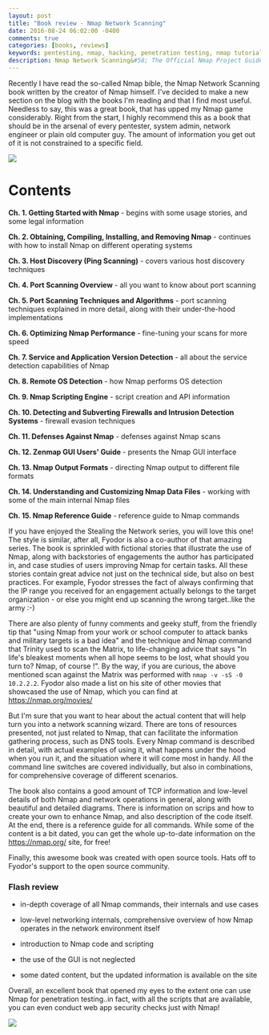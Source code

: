 ```yaml
---
layout: post
title: "Book review - Nmap Network Scanning"
date: 2016-08-24 06:02:00 -0400
comments: true
categories: [books, reviews]
keywords: pentesting, nmap, hacking, penetration testing, nmap tutorial, nmap guide, port scan, scanner, nmap network guide, nmap book, nmap manual
description: Nmap Network Scanning&#58; The Official Nmap Project Guide to Network Discovery and Security Scanning review
---
```


Recently I have read the so-called Nmap bible, the Nmap Network Scanning book written by the creator of Nmap himself. I've decided to make
a new section on the blog with the books I'm reading and that I find most useful. Needless to say, this was a great book, that has upped my
Nmap game considerably. Right from the start, I highly recommend this as a book that should be in the arsenal of every pentester, system admin, 
network engineer or plain old computer guy. The amount of information you get out of it is not constrained to a specific field.

<a href="https://www.amazon.com/Nmap-Network-Scanning-Official-Discovery/dp/0979958717/ref=as_li_ss_il?ie=UTF8&linkCode=li2&tag=sensha10-20&linkId=791bdedacea7ac3bd1caea9852082708" target="_blank"><img src="https://images-na.ssl-images-amazon.com/images/I/51BIsSMZqML._SX382_BO1,204,203,200_.jpg"/></a>

<!-- more -->

# Contents

**Ch. 1. Getting Started with Nmap** - begins with some usage stories, and some legal information

**Ch. 2. Obtaining, Compiling, Installing, and Removing Nmap** - continues with how to install Nmap on different operating systems

**Ch. 3. Host Discovery (Ping Scanning)** - covers various host discovery techniques

**Ch. 4. Port Scanning Overview** - all you want to know about port scanning

**Ch. 5. Port Scanning Techniques and Algorithms** - port scanning techniques explained in more detail, along with their under-the-hood
implementations

**Ch. 6. Optimizing Nmap Performance** - fine-tuning your scans for more speed

**Ch. 7. Service and Application Version Detection** - all about the service detection capabilities of Nmap

**Ch. 8. Remote OS Detection** - how Nmap performs OS detection

**Ch. 9. Nmap Scripting Engine** - script creation and API information

**Ch. 10. Detecting and Subverting Firewalls and Intrusion Detection Systems** - firewall evasion techniques

**Ch. 11. Defenses Against Nmap** - defenses against Nmap scans

**Ch. 12. Zenmap GUI Users' Guide** - presents the Nmap GUI interface

**Ch. 13. Nmap Output Formats** - directing Nmap output to different file formats

**Ch. 14. Understanding and Customizing Nmap Data Files** - working with some of the main internal Nmap files

**Ch. 15. Nmap Reference Guide** - reference guide to Nmap commands

If you have enjoyed the Stealing the Network series, you will love this one! The style is similar, after all, Fyodor is also a 
co-author of that amazing series. The book is sprinkled with fictional stories that illustrate the use of Nmap, along with backstories
of engagements the author has participated in, and case studies of users improving Nmap for certain tasks. All these stories contain great
advice not just on the technical side, but also on best practices. For example, Fyodor stresses the fact of always confirming that the IP range
you received for an engagement actually belongs to the target organization - or else you might end up  scanning the wrong target..like the army :-) 

There are also plenty of funny comments and geeky stuff, from the friendly tip that "using Nmap from your work or school computer to attack 
banks and military targets is a bad idea" and the technique and Nmap command that Trinity used to scan the Matrix, to life-changing
advice that says "In life's bleakest moments when all hope seems to be lost, what should you turn to? Nmap, of course !". By the way, if you are curious,
the above mentioned scan against the Matrix was performed with <code>nmap -v -sS -0 10.2.2.2</code>. Fyodor also made a list on his site of other
movies that showcased the use of Nmap, which you can find at https://nmap.org/movies/

But I'm sure that you want to hear about the actual content that will help turn you into a network scanning wizard. There are tons 
of resources presented, not just related to Nmap, that can facilitate the information gathering process, such as DNS tools. Every Nmap command
is described in detail, with actual examples of using it, what happens under the hood when you run it, and  the situation where it will come 
most in handy. All the command line switches are covered individually, but also in combinations, for comprehensive coverage of different scenarios.

The book also contains a good amount of TCP information and low-level details of both Nmap and network operations in general, along with
beautiful and detailed diagrams. There is information on scrips and how to create your own to enhance Nmap, and also description of the code itself.
At the end, there is a reference guide for all commands. While some of the content is a bit dated, you can get the whole up-to-date information
on the https://nmap.org/ site, for free!

Finally, this awesome book was created with open source tools. Hats off to Fyodor's support to the open source community.

### Flash review

* in-depth coverage of all Nmap commands, their internals and use cases

* low-level networking internals, comprehensive overview of how Nmap operates in the network environment itself

* introduction to Nmap code and scripting

* the use of the GUI is not neglected

* some dated content, but the updated information is available on the site

Overall, an excellent book that opened my eyes to the extent one can use Nmap for penetration testing..in fact, with all the scripts that are 
available, you can even conduct web app security checks just with Nmap! 

<a href="https://www.amazon.com/Nmap-Network-Scanning-Official-Discovery/dp/0979958717/ref=as_li_ss_il?ie=UTF8&linkCode=li2&tag=sensha10-20&linkId=791bdedacea7ac3bd1caea9852082708" target="_blank"><img src="https://images-na.ssl-images-amazon.com/images/I/51BIsSMZqML._SX382_BO1,204,203,200_.jpg"/></a>

